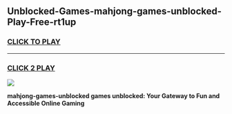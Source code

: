
## Unblocked-Games-mahjong-games-unblocked-Play-Free-rt1up
<h3>
<a href="https://premium76.site?title=mahjong-games-unblocked&ref=21A">CLICK TO PLAY</a></h3>
<hr>

<h3>
<a href="https://premium76.site?title=mahjong-games-unblocked&ref=21A">CLICK 2 PLAY</a>
  
</h3>

<a href="https://premium76.site?title=mahjong-games-unblocked&ref=21A"><img src="https://clearcache.store/games.png"></a>


**mahjong-games-unblocked games unblocked: Your Gateway to Fun and Accessible Online Gaming**
